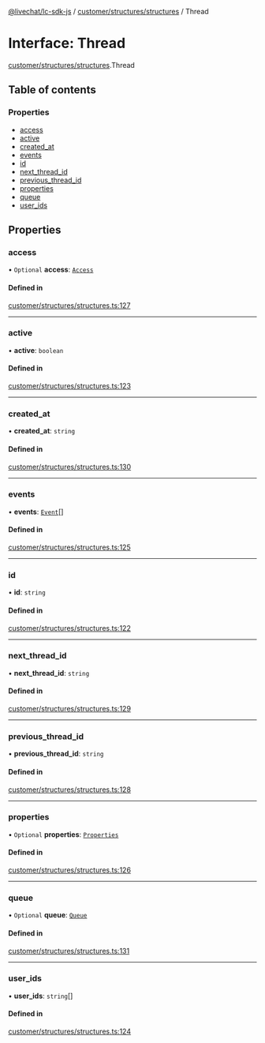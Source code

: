 [@livechat/lc-sdk-js](../README.md) / [customer/structures/structures](../modules/customer_structures_structures.md) / Thread

# Interface: Thread

[customer/structures/structures](../modules/customer_structures_structures.md).Thread

## Table of contents

### Properties

- [access](customer_structures_structures.Thread.md#access)
- [active](customer_structures_structures.Thread.md#active)
- [created\_at](customer_structures_structures.Thread.md#created_at)
- [events](customer_structures_structures.Thread.md#events)
- [id](customer_structures_structures.Thread.md#id)
- [next\_thread\_id](customer_structures_structures.Thread.md#next_thread_id)
- [previous\_thread\_id](customer_structures_structures.Thread.md#previous_thread_id)
- [properties](customer_structures_structures.Thread.md#properties)
- [queue](customer_structures_structures.Thread.md#queue)
- [user\_ids](customer_structures_structures.Thread.md#user_ids)

## Properties

### access

• `Optional` **access**: [`Access`](customer_structures_structures.Access.md)

#### Defined in

[customer/structures/structures.ts:127](https://github.com/livechat/lc-sdk-js/blob/d267eeb/src/customer/structures/structures.ts#L127)

___

### active

• **active**: `boolean`

#### Defined in

[customer/structures/structures.ts:123](https://github.com/livechat/lc-sdk-js/blob/d267eeb/src/customer/structures/structures.ts#L123)

___

### created\_at

• **created\_at**: `string`

#### Defined in

[customer/structures/structures.ts:130](https://github.com/livechat/lc-sdk-js/blob/d267eeb/src/customer/structures/structures.ts#L130)

___

### events

• **events**: [`Event`](../modules/customer_structures_events.md#event)[]

#### Defined in

[customer/structures/structures.ts:125](https://github.com/livechat/lc-sdk-js/blob/d267eeb/src/customer/structures/structures.ts#L125)

___

### id

• **id**: `string`

#### Defined in

[customer/structures/structures.ts:122](https://github.com/livechat/lc-sdk-js/blob/d267eeb/src/customer/structures/structures.ts#L122)

___

### next\_thread\_id

• **next\_thread\_id**: `string`

#### Defined in

[customer/structures/structures.ts:129](https://github.com/livechat/lc-sdk-js/blob/d267eeb/src/customer/structures/structures.ts#L129)

___

### previous\_thread\_id

• **previous\_thread\_id**: `string`

#### Defined in

[customer/structures/structures.ts:128](https://github.com/livechat/lc-sdk-js/blob/d267eeb/src/customer/structures/structures.ts#L128)

___

### properties

• `Optional` **properties**: [`Properties`](customer_structures_structures.Properties.md)

#### Defined in

[customer/structures/structures.ts:126](https://github.com/livechat/lc-sdk-js/blob/d267eeb/src/customer/structures/structures.ts#L126)

___

### queue

• `Optional` **queue**: [`Queue`](customer_structures_structures.Queue.md)

#### Defined in

[customer/structures/structures.ts:131](https://github.com/livechat/lc-sdk-js/blob/d267eeb/src/customer/structures/structures.ts#L131)

___

### user\_ids

• **user\_ids**: `string`[]

#### Defined in

[customer/structures/structures.ts:124](https://github.com/livechat/lc-sdk-js/blob/d267eeb/src/customer/structures/structures.ts#L124)
